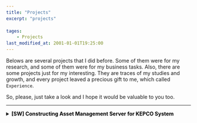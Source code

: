 ```yaml
---
title: "Projects"
excerpt: "projects"

tages:
    - Projects
last_modified_at: 2001-01-01T19:25:00
---
```


Belows are several projects that I did before. Some of them were for my research, and some of them were for my business tasks. Also, there are some projects just for my interesting. They are traces of my studies and growth, and every project leaved a precious gift to me, which called `Experience`.

So, please, just take a look and I hope it would be valuable to you too.

--------

<details>
<summary><span style="color:black"><strong>[SW] Constructing Asset Management Server for KEPCO System</strong></span></summary>
<div markdown="1">

#### Goal
To construct a demo test environment of KEPCO(Korea Electric Power Corporation) SEDA(Substation Equipment Diagnostic & Analysis) system using Oracle, Docker, Python, Flask, Gunicorn, and Nginx(HTML)  
<small>*Oracle, Docker, Python, Flask, Gunicorn and Nginx(HTML)를 활용한 한국전력공사의 송변전 예방진단시스템 데모 테스트 환경 구축*</small>

#### Background
KEPCO(Korea's Electric Power Corporation) is a principle agent of T&D(Transmission and Distribution) industry, selling electricity supplied by power genertion companies. The market of electric power in Korea is managed not by private enterpries but by Korean government, and KEPCO is ranked as 2nd on global electricity utility companies by monopolize T&D industry. Thus, KEPCO possesses huge amount of industrial assets of T&D and SEDA(Substation Equipment Diagnositc & Analysis) system is a running business that integrate and centralize the management subjects which were each substations previously. Especially, this system is very important in that the web page of SEDA is coninuously used until present by workers of KEPCO.  
<small>*한국전력공사는 발전사로부터 전기를 공급받아 사용자들에게 판매하는 T&D(Transmission and Distribution) 산업의 주체입니다. 한국은 전력시장이 민간이 아닌 한국전력공사 주도의 공공시장으로 형성되어 있으며, 따라서 한전은 글로벌 전력회사 2위(아시아 1위)에 위치할 정도로 규모가 거대합니다. 그만큼 한전이 관리하는 T&D분야의 산업설비는 그 양이 상당한데요, 각 사업소별로 관리되고 있던 이 산업설비들을 한전 중앙 서버로 군집하여 통합 관리하고자 하는 사업이 바로 SEDA(Substation Equipment Diagnostic & Analysis) 시스템 구축사업입니다. 특히 SEDA는 실제로 한국전력공사의 임직원들이 계속해서 사용하는 화면이기 때문에 중요합니다.*</small>

My company is taking charge of the task that develop an AI based health diagnosis solution for assets on T&D industry with interlocking it to main SEDA system. Unfortunately, it is impossible to shate the contents of AI based health diagnosis solution since it is confidential. Neverthless, the process of interlocking the system was very interesting, and I hope to share this experience.  
<small>*제가 속한 회사는 이 사업에서 특히 AI기반 변전설비의 상태예방진단 알고리즘 및 UI를 개발하고 이를 SEDA 메인 홈페이지에 연동하는 업무를 담당하게 되었습니다. 알고리즘 개발은 보안사안으로 본 포스트에서 다룰 수 없지만, 그 시스템 연동과정에서 제법 유용한 경험을 할 수 있었어서 이를 공유해보고자 합니다.*</small>

<img src="/images/2021-03-22-demo_system_0_fig2.png" alt="drawing" width="600"/>
<figcaption>A configuration of demo system that would be contructed in this project.</figcaption>

#### Contents
1. [Project Overview]({{variables.base_url}}/projects/demo_system_1/)
2. [Install Docker]({{variables.base_url}}/projects/demo_system_2/)
3. [Install Oracle]({{variables.base_url}}/projects/demo_system_3/)
4. [SQL Developer on M1 Chip]({{variables.base_url}}/projects/demo_system_4/)
5. [Set-up Orcal DB]({{variables.base_url}}/projects/demo_system_5/)
6. [Import Data from Oracle DB by Cx_Oracle]({{variables.base_url}}/projects/demo_system_6/)
7. [Construct Web Framework with Flask]({{variables.base_url}}/projects/demo_system_7/)
8. [Connect Flask to Web Server with Gunicorn]({{variables.base_url}}/projects/demo_system_8/)
9. [Build Web Server using Nginx]({{variables.base_url}}/projects/demo_system_9/)
10. [Build Server using Docker]({{variables.base_url}}/projects/demo_system_10/)

</div>
</details>